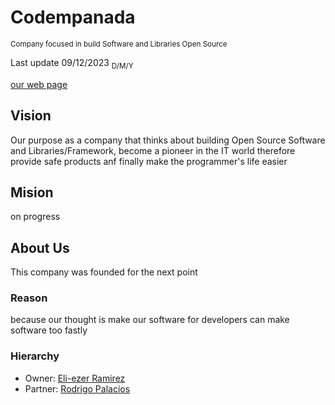 <h1> Codempanada </h1>
<sub>Company focused in build Software and Libraries Open Source</sub>
<p>Last update 09/12/2023 <sub>D/M/Y</sub></p>
<a href="">our web page</a>

<h2>Vision</h2>
<p>
  Our purpose as a company that thinks about building Open Source Software and Libraries/Framework, 
  become a pioneer in the IT world therefore provide safe products anf finally make the programmer's life easier
</p>


<h2>Mision</h2>
<p>on progress</p>
<!-- 
A Mission Statement is a definition of the company's business, who it serves, 
what it does, its objectives, and its approach to reaching those objectives. 
A Vision Statement is a description of the desired future state of the company. 
An effective vision inspires the team, showing them how success will look and feel
-->


<h2>About Us</h2>
<div>
  <p>This company was founded for the next point
  <h3>Reason</h3>
  <p>
    because our thought is make our software for developers can make software too fastly
  </p>

  <h3>Hierarchy</h3>
  <ul>
    <li>Owner: <a href="https://github.com/EliezerRamirezRuiz">Eli-ezer Ramirez</a></li>
    <li>Partner: <a href="https://github.com/SbleitZ">Rodrigo Palacios</a></li>
  </ul>
  
  </p>
</div>
